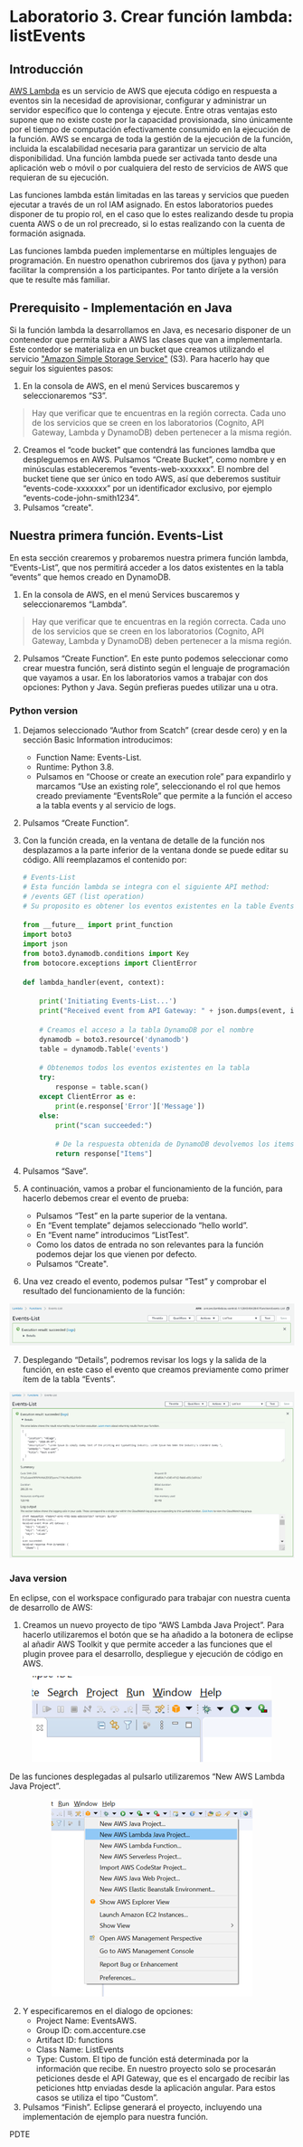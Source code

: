# Laboratorio 3. Crear función lambda: listEvents

## Introducción

[AWS Lambda](https://docs.aws.amazon.com/es_es/lambda/?id=docs_gateway) es un servicio de AWS que ejecuta código en respuesta a eventos sin la necesidad de aprovisionar, configurar y administrar un servidor específico que lo contenga y ejecute. Entre otras ventajas esto supone que no existe coste por la capacidad provisionada, sino únicamente por el tiempo de computación efectivamente consumido en la ejecución de la función. AWS se encarga de toda la gestión de la ejecución de la función, incluida la escalabilidad necesaria para garantizar un servicio de alta disponibilidad. Una función lambda puede ser activada tanto desde una aplicación web o móvil o por cualquiera del resto de servicios de AWS que requieran de su ejecución.

Las funciones lambda están limitadas en las tareas y servicios que pueden ejecutar a través de un rol IAM asignado. En estos laboratorios puedes disponer de tu propio rol, en el caso que lo estes realizando desde tu propia cuenta AWS o de un rol precreado, si lo estas realizando con la cuenta de formación asignada.

Las funciones lambda pueden implementarse en múltiples lenguajes de programación. En nuestro openathon cubriremos dos (java y python) para facilitar la comprensión a los participantes. Por tanto diríjete a la versión que te resulte más familiar.

## Prerequisito - Implementación en Java

Si la función lambda la desarrollamos en Java, es necesario disponer de un contenedor que permita subir a AWS las clases que van a implementarla. Este contedor se materializa en un bucket que creamos utilizando el servicio ["Amazon Simple Storage Service"](https://docs.aws.amazon.com/s3/index.html) (S3). Para hacerlo hay que seguir los siguientes pasos:

1.	En la consola de AWS, en el menú Services buscaremos y seleccionaremos “S3”.

> Hay que verificar que te encuentras en la región correcta. Cada uno de los servicios que se creen en los laboratorios (Cognito, API Gateway, Lambda y DynamoDB) deben pertenecer a la misma región.

2.	Creamos el “code bucket” que contendrá las funciones lamdba que despleguemos en AWS. Pulsamos “Create Bucket”, como nombre y en minúsculas estableceremos “events-web-xxxxxxx”. El nombre del bucket tiene que ser único en todo AWS, así que deberemos sustituir “events-code-xxxxxxx” por un identificador exclusivo, por ejemplo “events-code-john-smith1234”.
3.	Pulsamos “create".

## Nuestra primera función. Events-List

En esta sección crearemos y probaremos nuestra primera función lambda, “Events-List”, que nos permitirá acceder a los datos existentes en la tabla “events” que hemos creado en DynamoDB.
1.	En la consola de AWS, en el menú Services buscaremos y seleccionaremos “Lambda”.
> Hay que verificar que te encuentras en la región correcta. Cada uno de los servicios que se creen en los laboratorios (Cognito, API Gateway, Lambda y DynamoDB) deben pertenecer a la misma región.
2.	Pulsamos “Create Function”.
En este punto podemos seleccionar como crear muestra función, será distinto según el lenguaje de programación que vayamos a usar. En los laboratorios vamos a trabajar con dos opciones: Python y Java. Según prefieras puedes utilizar una u otra.

### Python version

1. Dejamos seleccionado “Author from Scatch” (crear desde cero) y en la sección Basic Information introducimos:
      * Function Name: Events-List.
      * Runtime: Python 3.8.
      * Pulsamos en “Choose or create an execution role” para expandirlo y marcamos “Use an existing role”, seleccionando el rol que hemos creado previamente “EventsRole” que permite a la función el acceso a la tabla events y al servicio de logs.
2. Pulsamos “Create Function”.
3. Con la función creada, en la ventana de detalle de la función nos desplazamos a la parte inferior de la ventana donde se puede editar su código. Allí reemplazamos el contenido por:

    ```python
    # Events-List
    # Esta función lambda se integra con el siguiente API method:
    # /events GET (list operation)
    # Su proposito es obtener los eventos existentes en la table Events

    from __future__ import print_function
    import boto3
    import json
    from boto3.dynamodb.conditions import Key
    from botocore.exceptions import ClientError

    def lambda_handler(event, context):

        print('Initiating Events-List...')
        print("Received event from API Gateway: " + json.dumps(event, indent=2))
        
        # Creamos el acceso a la tabla DynamoDB por el nombre
        dynamodb = boto3.resource('dynamodb')
        table = dynamodb.Table('events')

        # Obtenemos todos los eventos existentes en la tabla
        try:
            response = table.scan()
        except ClientError as e:
            print(e.response['Error']['Message'])
        else:
            print("scan succeeded:")

            # De la respuesta obtenida de DynamoDB devolvemos los items
            return response["Items"]
    ```

4.	Pulsamos “Save”.
5.	A continuación, vamos a probar el funcionamiento de la función, para hacerlo debemos crear el evento de prueba:
      * Pulsamos “Test” en la parte superior de la ventana.
      * En “Event template” dejamos seleccionado “hello world”.
      * En “Event name” introducimos “ListTest”.
      * Como los datos de entrada no son relevantes para la función podemos dejar los que vienen por defecto.
      * Pulsamos “Create".
6. Una vez creado el evento, podemos pulsar “Test” y comprobar el resultado del funcionamiento de la función:

<p align="center">
    <img src="resources/Picture1.png">
</p>
 
7. Desplegando “Details”, podremos revisar los logs y la salida de la función, en este caso el evento que creamos previamente como primer ítem de la tabla “Events”.
    
<p align="center">
    <img src="resources/Picture2.png">
</p>

### Java version
En eclipse, con el workspace configurado para trabajar con nuestra cuenta de desarrollo de AWS:

1. Creamos un nuevo proyecto de tipo “AWS Lambda Java Project”. Para hacerlo utilizaremos el botón que se ha añadido a la botonera de eclipse al añadir AWS Toolkit y que permite acceder a las funciones que el plugin provee para el desarrollo, despliegue y ejecución de código en AWS.  

<p align="center">
    <img src="resources/Picture3.png">
</p>

  De las funciones desplegadas al pulsarlo utilizaremos “New AWS Lambda Java Project”.
 
<p align="center">
    <img src="resources/Picture4.png">
</p>

2. Y especificaremos en el dialogo de opciones:
      * Project Name: EventsAWS.    
      * Group ID: com.accenture.cse
      * Artifact ID: functions
      * Class Name: ListEvents
      * Type: Custom. El tipo de función está determinada por la información que recibe. En nuestro proyecto solo se procesarán peticiones desde el API Gateway, que es el encargado de recibir las peticiones http enviadas desde la aplicación angular. Para estos casos se utiliza el tipo “Custom”.
3. Pulsamos “Finish”. Eclipse generará el proyecto, incluyendo una implementación de ejemplo para nuestra función.

PDTE

